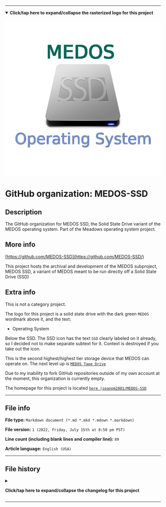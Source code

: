 
***

<!--
<details><summary><b lang="en">Click/tap here to expand/collapse the vectorized logo for this project</b></summary>

![WichCraft_Icon_1024px.svg failed to load. The file may be missing or corrupt. Check the file path for errors first.](/AdditionalInfo/2/MEDOS-SSD/WichCraft_Icon_1024px.svg)

</details>
!-->

<details open><summary><b lang="en">Click/tap here to expand/collapse the rasterized logo for this project</b></summary>

![MEDOS_SSD_Icon1024px_V1_HighCompression.png failed to load. The file may be missing or corrupt. Check the file path for errors first.](/AdditionalInfo/2/MEDOS-SSD/MEDOS_SSD_Icon1024px_V1_HighCompression.png)

</details>

# GitHub organization: MEDOS-SSD

## Description

The GitHub organization for MEDOS SSD, the Solid State Drive variant of the MEDOS operating system. Part of the Meadows operating system project.

## More info

[https://github.com/MEDOS-SSD](https://github.com/MEDOS-SSD/)

This project hosts the archival and development of the MEDOS subproject, MEDOS SSD, a variant of MEDOS meant to be run directly off a Solid State Drive (SSD)

## Extra info

This is not a category project.

The logo for this project is a solid state drive with the dark green `MEDOS` wordmark above it, and the text:

- Operating System

Below the SSD. The SSD icon has the text `SSD` clearly labeled on it already, so I decided not to make separate subtext for it. Context is destroyed if you take out the icon.

This is the second highest/highest tier storage device that MEDOS can operate on. The next level up is [`MEDOS Tape Drive`](/AdditionalInfo/2/MEDOS-TapeDrive/)

Due to my inability to fork GitHub repositories outside of my own account at the moment, this organization is currently empty.

The homepage for this project is located [`here (seanpm2001/MEDOS-SSD`](https://github.com/seanpm2001/MEDOS-SSD/)

<!--
There is no current home repository for this project.
!-->

***

## File info

**File type:** `Markdown document (*.md *.mkd *.mdown *.markdown)`

**File version:** `1 (2022, Friday, July 15th at 8:50 pm PST)`

**Line count (including blank lines and compiler line):** `89`

**Article language:** `English (USA)`

***

## File history

<details><summary><p lang="en"><b>Click/tap here to expand/collapse the changelog for this project</b></p></summary>

<details><summary><p lang="en"><b>Version 1 (2022, Friday, July 15th at 8:50 pm PST)</b></p></summary>

**This version was made by:** [`@seanpm2001`](https://github.com/seanpm2001/)

> Changes:

- [x] Started the file
- [x] Referenced the organization icon (raster)
<!--  - [x] Referenced the organization icon (vector) !-->
- [x] Added the organization description
- [x] Added the `more info` section
- [x] Added the `extra info` section
- [x] Added the `file info` section
- [x] Added the `file history` section
- [ ] No other changes in version 1

</details>

</details>

***

